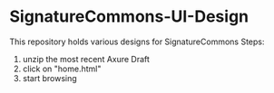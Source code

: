 # SignatureCommons-UI-Design
This repository holds various designs for SignatureCommons
Steps:
1) unzip the most recent Axure Draft
2) click on "home.html"
3) start browsing
